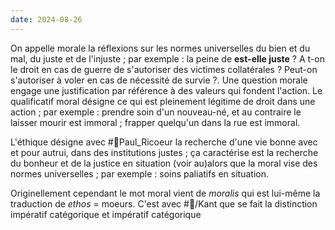 ```yaml
---
date: 2024-08-26
---
```

On appelle morale la réflexions sur les normes universelles du bien et du mal, du juste et de l'injuste ; par exemple : la peine de **est-elle juste** ? A t-on le droit en cas de guerre de s'autoriser des victimes collatérales ? Peut-on s'autoriser à voler en cas de nécessité de survie ?. Une question morale engage une justification par référence à des valeurs qui fondent l'action. Le qualificatif moral désigne ce qui est pleinement légitime de droit dans une action ; par exemple : prendre soin d'un nouveau-né, et au contraire le laisser mourir est immoral ; frapper quelqu'un dans la rue est immoral.

L'éthique désigne avec #👤Paul_Ricoeur la recherche d'une vie bonne avec et pour autrui, dans des institutions justes ; ça caractérise est la recherche du bonheur et de la justice en situation (voir au)alors que la moral vise des normes universelles ; par exemple : soins paliatifs en situation. 

Originellement cependant le mot moral vient de *moralis* qui est lui-même la traduction de *ethos* = moeurs. C'est avec #👤/Kant que se fait la distinction impératif catégorique et impératif catégorique